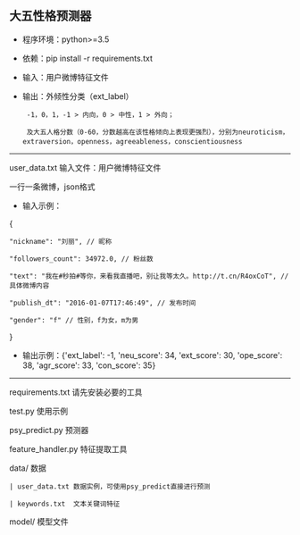 ## 大五性格预测器

- 程序环境：python>=3.5
- 依赖：pip install -r requirements.txt


- 输入：用户微博特征文件

- 输出：外倾性分类（ext_label）

       -1，0，1，-1 > 内向，0 > 中性，1 > 外向；

       及大五人格分数（0-60，分数越高在该性格倾向上表现更强烈），分别为neuroticism，extraversion，openness，agreeableness，conscientiousness

---

user_data.txt 输入文件：用户微博特征文件

一行一条微博，json格式

- 输入示例：

{

    "nickname": "刘丽", // 昵称

    "followers_count": 34972.0, // 粉丝数

    "text": "我在#秒拍#等你，来看我直播吧，别让我等太久。http://t.cn/R4oxCoT", // 具体微博内容

    "publish_dt": "2016-01-07T17:46:49", // 发布时间

    "gender": "f" // 性别，f为女，m为男

}

- 输出示例：{'ext_label': -1, 'neu_score': 34, 'ext_score': 30, 'ope_score': 38, 'agr_score': 33, 'con_score': 35}


---
requirements.txt    请先安装必要的工具

test.py             使用示例

psy_predict.py      预测器

feature_handler.py  特征提取工具


data/               数据

    | user_data.txt 数据实例，可使用psy_predict直接进行预测

    | keywords.txt  文本关键词特征

model/              模型文件